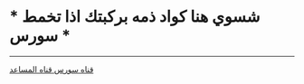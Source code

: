 # * شسوي هنا كواد ذمه بركبتك اذا تخمط سورس *
------------------------
[قناه سورس ](http://t.me/TUFISUN)
[قناه المساعد](http://t.me/T33TD)

